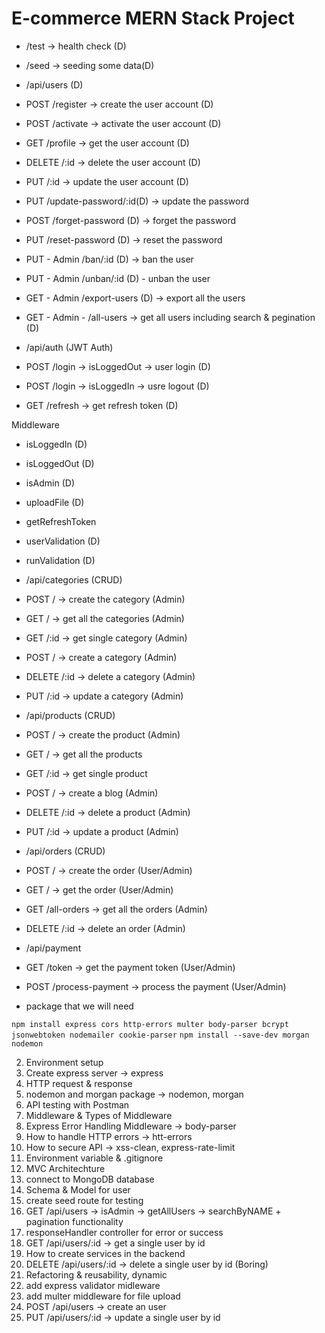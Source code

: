 # E-commerce MERN Stack Project

- /test -> health check (D)
- /seed -> seeding some data(D)

- /api/users (D)

- POST /register -> create the user account (D)
- POST /activate -> activate the user account (D)
- GET /profile -> get the user account (D)
- DELETE /:id -> delete the user account (D)
- PUT /:id -> update the user account (D)
- PUT /update-password/:id(D) -> update the password
- POST /forget-password (D) -> forget the password
- PUT /reset-password (D) -> reset the password
- PUT - Admin /ban/:id (D) -> ban the user
- PUT - Admin /unban/:id (D) - unban the user
- GET - Admin /export-users (D) -> export all the users
- GET - Admin - /all-users -> get all users including search & pegination (D)

- /api/auth (JWT Auth)

- POST /login -> isLoggedOut -> user login (D)
- POST /login -> isLoggedIn -> usre logout (D)
- GET /refresh -> get refresh token (D)

Middleware

- isLoggedIn (D)
- isLoggedOut (D)
- isAdmin (D)
- uploadFile (D)
- getRefreshToken
- userValidation (D)
- runValidation (D)

- /api/categories (CRUD)

- POST / -> create the category (Admin)
- GET / -> get all the categories (Admin)
- GET /:id -> get single category (Admin)
- POST / -> create a category (Admin)
- DELETE /:id -> delete a category (Admin)
- PUT /:id -> update a category (Admin)

- /api/products (CRUD)

- POST / -> create the product (Admin)
- GET / -> get all the products
- GET /:id -> get single product
- POST / -> create a blog (Admin)
- DELETE /:id -> delete a product (Admin)
- PUT /:id -> update a product (Admin)

- /api/orders (CRUD)

- POST / -> create the order (User/Admin)
- GET / -> get the order (User/Admin)
- GET /all-orders -> get all the orders (Admin)
- DELETE /:id -> delete an order (Admin)

- /api/payment

- GET /token -> get the payment token (User/Admin)
- POST /process-payment -> process the payment (User/Admin)

- package that we will need

`npm install express cors http-errors multer body-parser bcrypt jsonwebtoken nodemailer cookie-parser`
`npm install --save-dev morgan nodemon`

2. Environment setup
3. Create express server -> express
4. HTTP request & response
5. nodemon and morgan package -> nodemon, morgan
6. API testing with Postman
7. Middleware & Types of Middleware
8. Express Error Handling Middleware -> body-parser
9. How to handle HTTP errors -> htt-errors
10. How to secure API -> xss-clean, express-rate-limit
11. Environment variable & .gitignore
12. MVC Architechture
13. connect to MongoDB database
14. Schema & Model for user
15. create seed route for testing
16. GET /api/users -> isAdmin -> getAllUsers ->
    searchByNAME + pagination functionality
17. responseHandler controller for error or success
18. GET /api/users/:id -> get a single user by id
19. How to create services in the backend
20. DELETE /api/users/:id -> delete a single user by id (Boring)
21. Refactoring & reusability, dynamic
22. add express validator midleware
23. add multer middleware for file upload
24. POST /api/users -> create an user
25. PUT /api/users/:id -> update a single user by id
